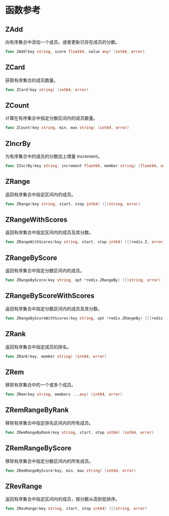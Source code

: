 # 函数参考

## ZAdd
向有序集合中添加一个成员，或者更新已存在成员的分数。
```go
func ZAdd(key string, score float64, value any) (int64, error)
```

## ZCard
获取有序集合的成员数量。
```go
func ZCard(key string) (int64, error)
```

## ZCount
计算在有序集合中指定分数区间内的成员数量。
```go
func ZCount(key string, min, max string) (int64, error)
```

## ZIncrBy
为有序集合中的成员的分数加上增量 increment。
```go
func ZIncrBy(key string, increment float64, member string) (float64, error)
```

## ZRange
返回有序集合中指定区间内的成员。
```go
func ZRange(key string, start, stop int64) ([]string, error)
```

## ZRangeWithScores
返回有序集合中指定区间内的成员及其分数。
```go
func ZRangeWithScores(key string, start, stop int64) ([]redis.Z, error)
```

## ZRangeByScore
返回有序集合中指定分数区间内的成员。
```go
func ZRangeByScore(key string, opt *redis.ZRangeBy) ([]string, error)
```

## ZRangeByScoreWithScores
返回有序集合中指定分数区间内的成员及其分数。
```go
func ZRangeByScoreWithScores(key string, opt *redis.ZRangeBy) ([]redis.Z, error)
```

## ZRank
返回有序集合中指定成员的排名。
```go
func ZRank(key, member string) (int64, error)
```

## ZRem
移除有序集合中的一个或多个成员。
```go
func ZRem(key string, members ...any) (int64, error)
```

## ZRemRangeByRank
移除有序集合中指定排名区间内的所有成员。
```go
func ZRemRangeByRank(key string, start, stop int64) (int64, error)
```

## ZRemRangeByScore
移除有序集合中指定分数区间内的所有成员。
```go
func ZRemRangeByScore(key, min, max string) (int64, error)
```

## ZRevRange
返回有序集合中指定区间内的成员，按分数从高到低排序。
```go
func ZRevRange(key string, start, stop int64) ([]string, error)
```
